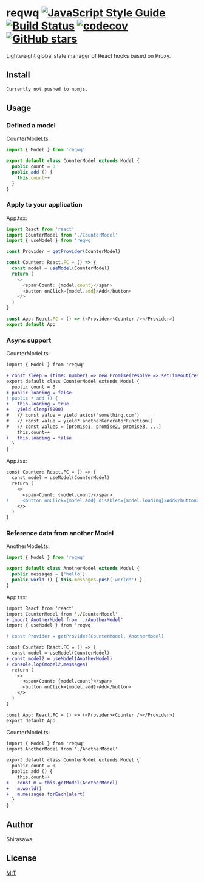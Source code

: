 # reqwq [![JavaScript Style Guide](https://img.shields.io/badge/code%20style-standard-brightgreen.svg)](http://standardjs.com/) [![Build Status](https://travis-ci.org/ShirasawaSama/reqwq.svg?branch=master)](https://travis-ci.org/ShirasawaSama/reqwq) [![codecov](https://codecov.io/gh/ShirasawaSama/reqwq/branch/master/graph/badge.svg)](https://codecov.io/gh/ShirasawaSama/reqwq) [![GitHub stars](https://img.shields.io/github/stars/ShirasawaSama/reqwq.svg?style=social&label=Stars)](https://github.com/ShirasawaSama/reqwq)

Lightweight global state manager of React hooks based on Proxy.

## Install

```bash
Currently not pushed to npmjs.
```

## Usage

### Defined a model

CounterModel.ts:

```ts
import { Model } from 'reqwq'

export default class CounterModel extends Model {
  public count = 0
  public add () {
    this.count++
  }
}
```

### Apply to your application

App.tsx:

```ts
import React from 'react'
import CounterModel from './CounterModel'
import { useModel } from 'reqwq'

const Provider = getProvider(CounterModel)

const Counter: React.FC = () => {
  const model = useModel(CounterModel)
  return (
    <>
      <span>Count: {model.count}</span>
      <button onClick={model.add}>Add</button>
    </>
  )
}

const App: React.FC = () => (<Provider><Counter /></Provider>)
export default App
```

### Async support

CounterModel.ts:

```diff
import { Model } from 'reqwq'

+ const sleep = (time: number) => new Promise(resolve => setTimeout(resolve, time))
export default class CounterModel extends Model {
  public count = 0
+ public loading = false
! public * add () {
+   this.loading = true
+   yield sleep(5000)
#   // const value = yield axios('something.com')
#   // const value = yield* anotherGeneratorFunction()
#   // const values = [promise1, promise2, promise3, ...]
    this.count++
+   this.loading = false
  }
}
```

App.tsx:

```diff
const Counter: React.FC = () => {
  const model = useModel(CounterModel)
  return (
    <>
      <span>Count: {model.count}</span>
!     <button onClick={model.add} disabled={model.loading}>Add</button>
    </>
  )
}
```

### Reference data from another Model

AnotherModel.ts:

```ts
import { Model } from 'reqwq'

export default class AnotherModel extends Model {
  public messages = ['hello']
  public world () { this.messages.push('world!') }
}
```

App.tsx:

```diff
import React from 'react'
import CounterModel from './CounterModel'
+ import AnotherModel from './AnotherModel'
import { useModel } from 'reqwq'

! const Provider = getProvider(CounterModel, AnotherModel)

const Counter: React.FC = () => {
  const model = useModel(CounterModel)
+ const model2 = useModel(AnotherModel)
+ console.log(model2.messages)
  return (
    <>
      <span>Count: {model.count}</span>
      <button onClick={model.add}>Add</button>
    </>
  )
}

const App: React.FC = () => (<Provider><Counter /></Provider>)
export default App
```

CounterModel.ts:

```diff
import { Model } from 'reqwq'
import AnotherModel from './AnotherModel'

export default class CounterModel extends Model {
  public count = 0
  public add () {
    this.count++
+   const m = this.getModel(AnotherModel)
+   m.world()
+   m.messages.forEach(alert)
  }
}
```

## Author

Shirasawa

## License

[MIT](./LICENSE)

